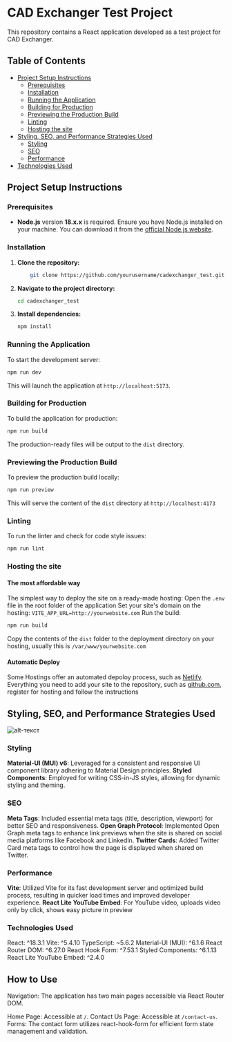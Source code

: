 # CAD Exchanger Test Project

This repository contains a React application developed as a test project for CAD Exchanger.

## Table of Contents

- [Project Setup Instructions](#project-setup-instructions)
  - [Prerequisites](#prerequisites)
  - [Installation](#installation)
  - [Running the Application](#running-the-application)
  - [Building for Production](#building-for-production)
  - [Previewing the Production Build](#previewing-the-production-build)
  - [Linting](#linting)
  - [Hosting the site](#hosting-the-site)
- [Styling, SEO, and Performance Strategies Used](#styling-seo-and-performance-strategies-used)
  - [Styling](#styling)
  - [SEO](#seo)
  - [Performance](#performance)
- [Technologies Used](#technologies-used)

## Project Setup Instructions

### Prerequisites

- **Node.js** version **18.x.x** is required. Ensure you have Node.js installed on your machine. You can download it from the [official Node.js website](https://nodejs.org/en/download/).

### Installation

1. **Clone the repository:**
   ```bash
       git clone https://github.com/yourusername/cadexchanger_test.git
   ```
2. **Navigate to the project directory:**
   ```bash
   cd cadexchanger_test
   ```
3. **Install dependencies:**
   ```bash
   npm install
   ```

### Running the Application

To start the development server:

```bash
npm run dev
```

This will launch the application at `http://localhost:5173`.

### Building for Production

To build the application for production:

```bash
npm run build
```

The production-ready files will be output to the `dist` directory.

### Previewing the Production Build

To preview the production build locally:

```bash
npm run preview
```

This will serve the content of the `dist` directory at `http://localhost:4173`

### Linting

To run the linter and check for code style issues:

```bash
npm run lint
```

### Hosting the site

#### The most affordable way

The simplest way to deploy the site on a ready-made hosting:
Open the `.env` file in the root folder of the application
Set your site's domain on the hosting: `VITE_APP_URL=http://yourwebsite.com`
Run the build:

```bash
npm run build
```

Copy the contents of the `dist` folder to the deployment directory on your hosting, usually this is `/var/www/yourwebsite.com`

#### Automatic Deploy

Some Hostings offer an automated depoloy process, such as [Netlify](https://app.netlify.com/). Everything you need to add your site to the repository, such as [github.com](https://github.com), register for hosting and follow the instructions

## Styling, SEO, and Performance Strategies Used

![alt-текст](https://api.tehpulse.ru/uploads/images/b8c818c7-6103-4445-ab5a-d2f3be98d838.webp 'Light House Test')

### Styling

**Material-UI (MUI) v6**: Leveraged for a consistent and responsive UI component library adhering to Material Design principles.
**Styled Components**: Employed for writing CSS-in-JS styles, allowing for dynamic styling and theming.

### SEO

**Meta Tags**: Included essential meta tags (title, description, viewport) for better SEO and responsiveness.
**Open Graph Protocol**: Implemented Open Graph meta tags to enhance link previews when the site is shared on social media platforms like Facebook and LinkedIn.
**Twitter Cards**: Added Twitter Card meta tags to control how the page is displayed when shared on Twitter.

### Performance

**Vite**: Utilized Vite for its fast development server and optimized build process, resulting in quicker load times and improved developer experience.
**React Lite YouTube Embed**: For YouTube video, uploads video only by click, shows easy picture in preview

### Technologies Used

React: ^18.3.1
Vite: ^5.4.10
TypeScript: ~5.6.2
Material-UI (MUI): ^6.1.6
React Router DOM: ^6.27.0
React Hook Form: ^7.53.1
Styled Components: ^6.1.13
React Lite YouTube Embed: ^2.4.0

## How to Use

Navigation: The application has two main pages accessible via React Router DOM.

Home Page: Accessible at `/`.
Contact Us Page: Accessible at `/contact-us`.
Forms: The contact form utilizes react-hook-form for efficient form state management and validation.
